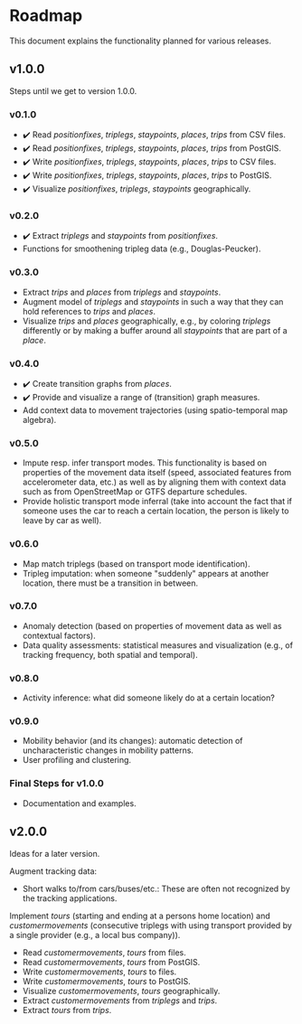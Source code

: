 # Roadmap

This document explains the functionality planned for various releases.

## v1.0.0

Steps until we get to version 1.0.0.

### v0.1.0

* :heavy_check_mark: Read *positionfixes*, *triplegs*, *staypoints*, *places*, *trips* from CSV files.
* :heavy_check_mark: Read *positionfixes*, *triplegs*, *staypoints*, *places*, *trips* from PostGIS.
* :heavy_check_mark: Write *positionfixes*, *triplegs*, *staypoints*, *places*, *trips* to CSV files.
* :heavy_check_mark: Write *positionfixes*, *triplegs*, *staypoints*, *places*, *trips* to PostGIS.
* :heavy_check_mark: Visualize *positionfixes*, *triplegs*, *staypoints* geographically.

### v0.2.0

* :heavy_check_mark: Extract *triplegs* and *staypoints* from *positionfixes*.
* Functions for smoothening tripleg data (e.g., Douglas-Peucker).

### v0.3.0

* Extract *trips* and *places* from *triplegs* and *staypoints*.
* Augment model of *triplegs* and *staypoints* in such a way that they can
  hold references to *trips* and *places*.
* Visualize *trips* and *places* geographically, e.g., by coloring *triplegs*
  differently or by making a buffer around all *staypoints* that are part of
  a *place*.

### v0.4.0

* :heavy_check_mark: Create transition graphs from *places*.
* :heavy_check_mark: Provide and visualize a range of (transition) graph measures.
* Add context data to movement trajectories (using spatio-temporal map algebra).

### v0.5.0

* Impute resp. infer transport modes. This functionality is based on properties of the movement data itself (speed, associated features from accelerometer data, etc.) as well as by aligning them with context data such as from OpenStreetMap or GTFS departure schedules. 
* Provide holistic transport mode inferral (take into account the fact that if someone uses the car to reach a certain location, the person is likely to leave by car as well).

### v0.6.0

* Map match triplegs (based on transport mode identification). 
* Tripleg imputation: when someone "suddenly" appears at another location, there must be a transition in between.

### v0.7.0

* Anomaly detection (based on properties of movement data as well as contextual factors).
* Data quality assessments: statistical measures and visualization (e.g., of tracking frequency, both spatial and temporal).

### v0.8.0

* Activity inference: what did someone likely do at a certain location?

### v0.9.0

* Mobility behavior (and its changes): automatic detection of uncharacteristic changes in mobility patterns.
* User profiling and clustering.

### Final Steps for v1.0.0

* Documentation and examples.

## v2.0.0

Ideas for a later version.

Augment tracking data:

* Short walks to/from cars/buses/etc.: These are often not recognized by the tracking applications.

Implement *tours* (starting and ending at a persons home location) and *customermovements* (consecutive triplegs with using transport provided by a single provider (e.g., a local bus company)).

* Read *customermovements*, *tours* from files.
* Read *customermovements*, *tours* from PostGIS.
* Write *customermovements*, *tours* to files.
* Write *customermovements*, *tours* to PostGIS.
* Visualize *customermovements*, *tours* geographically.
* Extract *customermovements* from *triplegs* and *trips*.
* Extract *tours* from *trips*.
